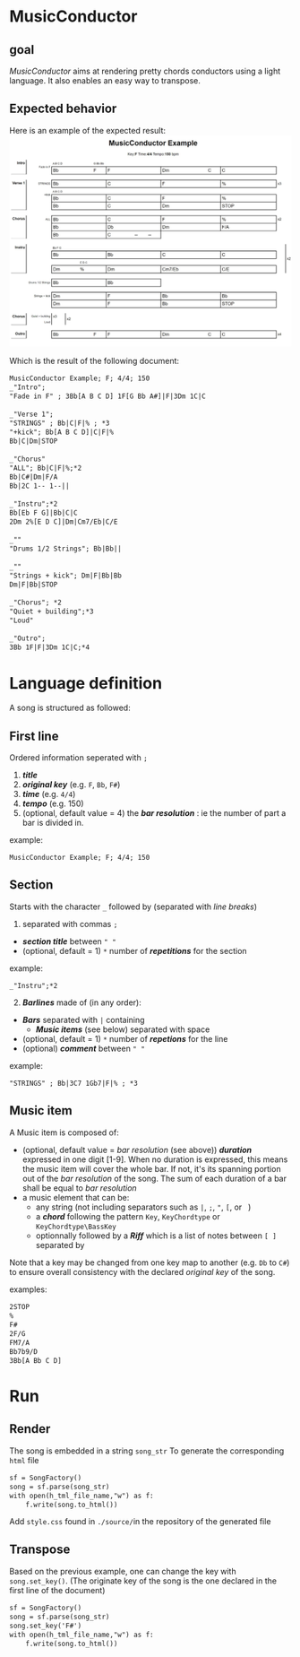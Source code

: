# MusicConductor
## goal
*MusicConductor* aims at rendering pretty chords conductors using a light language.
It also enables an easy way to transpose.
## Expected behavior
Here is an example of the expected result:
![example](./doc/MusicConductor_Example.JPG)

Which is the result of the following document:
```
MusicConductor Example; F; 4/4; 150
_"Intro";
"Fade in F" ; 3Bb[A B C D] 1F[G Bb A#]|F|3Dm 1C|C 

_"Verse 1";
"STRINGS" ; Bb|C|F|% ; *3
"+kick"; Bb[A B C D]|C|F|%
Bb|C|Dm|STOP

_"Chorus"
"ALL"; Bb|C|F|%;*2
Bb|C#|Dm|F/A
Bb|2C 1-- 1--||

_"Instru";*2
Bb[Eb F G]|Bb|C|C
2Dm 2%[E D C]|Dm|Cm7/Eb|C/E

_""
"Drums 1/2 Strings"; Bb|Bb||

_""
"Strings + kick"; Dm|F|Bb|Bb
Dm|F|Bb|STOP

_"Chorus"; *2
"Quiet + building";*3
"Loud"

_"Outro";
3Bb 1F|F|3Dm 1C|C;*4
```
# Language definition
A song is structured as followed:
## First line
Ordered information seperated with `;`
  1. ***title***
  2. ***original key*** (e.g. `F`, `Bb`, `F#`)
  3. ***time*** (e.g. `4/4`)
  4. ***tempo*** (e.g. 150)
  5. (optional, default value = 4) the ***bar resolution*** : ie the number of part a bar is divided in.
  
  example:
  ```
  MusicConductor Example; F; 4/4; 150
  ```

## Section
Starts with the character `_` followed by (separated with *line breaks*)
1. separated with commas `;`
  * ***section title*** between `" "`
  * (optional, default = 1) `*` number of ***repetitions*** for the section

example:

```
_"Instru";*2
```

2. ***Barlines*** made of (in any order):
  * ***Bars*** separated with `|` containing 
    * ***Music items*** (see below) separated with space
  * (optional, default = 1) `*` number of ***repetions*** for the line
  * (optional) ***comment*** between `" "`
    
example:

```
"STRINGS" ; Bb|3C7 1Gb7|F|% ; *3
```

## Music item
A Music item is composed of:
* (optional, default value = *bar resolution* (see above)) ***duration*** expressed in one digit [1-9]. When no duration is expressed, this means the music item will cover the whole bar. If not, it's its spanning portion out of the *bar resolution* of the song. The sum of each duration of a bar shall be equal to *bar resolution*
*  a music element that can be:
    * any string (not including separators such as `|`, `;`, `"`, `[`, or ` `)
    * a ***chord*** following the pattern `Key`, `KeyChordtype` or `KeyChordtype\BassKey`
    * optionnally followed by a ***Riff*** which is a list of notes between `[ ]` separated by ` `

Note that a key may be changed from one key map to another (e.g. `Db` to `C#`) to ensure overall consistency with the declared *original key* of the song.

examples:
```
2STOP
%
F#
2F/G
FM7/A
Bb7b9/D
3Bb[A Bb C D]
```

# Run
## Render
The song is embedded in a string `song_str`
To generate the corresponding `html` file
```
sf = SongFactory()
song = sf.parse(song_str)
with open(h_tml_file_name,"w") as f:
    f.write(song.to_html())
```
Add `style.css` found in `./source/`in the repository of the generated file
## Transpose
Based on the previous example, one can change the key with `song.set_key()`. (The originate key of the song is the one declared in the first line of the document)
```
sf = SongFactory()
song = sf.parse(song_str)
song.set_key('F#')
with open(h_tml_file_name,"w") as f:
    f.write(song.to_html())
```

